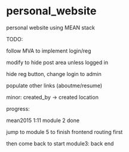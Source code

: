 # personal_website
personal website using MEAN stack


TODO:

follow MVA to implement login/reg

modify to hide post area unless logged in

hide reg button, change login to admin

populate other links (aboutme/resume)


minor:
created_by -> created location







progress:

mean2015 1:11 module 2 done

jump to module 5 to finish frontend routing first

then come back to start module3: back end
